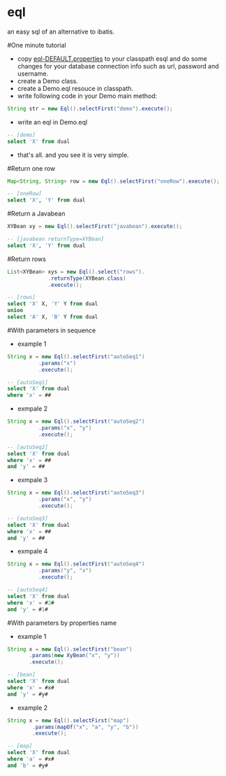 eql
====

an easy sql of an alternative to ibatis.

#One minute tutorial
* copy [eql-DEFAULT.properties](https://github.com/bingoohuang/eql/blob/master/src/test/resources/eql/eql-DEFAULT.properties) to your classpath esql and do some changes for your database connection info such as url, password and username.
* create a Demo class.
* create a Demo.eql resouce in classpath.
* write following code in your Demo main method:

```java
String str = new Eql().selectFirst("demo").execute();
``` 

* write an eql in Demo.eql

```sql
-- [demo]
select 'X' from dual
```

* that's all. and you see it is very simple.

#Return one row

```java
Map<String, String> row = new Eql().selectFirst("oneRow").execute();
```

```sql
-- [oneRow]
select 'X', 'Y' from dual
```

#Return a Javabean

```java
XYBean xy = new Eql().selectFirst("javabean").execute();
```

```sql
-- [javabean returnType=XYBean]
select 'X', 'Y' from dual
```

#Return rows

```java
List<XYBean> xys = new Eql().select("rows").
             .returnType(XYBean.class)
             .execute();
```

```sql
-- [rows]
select 'X' X, 'Y' Y from dual
union
select 'A' X, 'B' Y from dual
```

#With parameters in sequence

* example 1

```java
String x = new Eql().selectFirst("autoSeq1")
          .params("x")
          .execute();
```

```sql
-- [autoSeq1]
select 'X' from dual
where 'x' = ##
```

* exmpale 2

```java
String x = new Eql().selectFirst("autoSeq2")
          .params("x", "y")
          .execute();
```

```sql
-- [autoSeq2]
select 'X' from dual
where 'x' = ##
and 'y' = ##
```

* exmpale 3

```java
String x = new Eql().selectFirst("autoSeq3")
          .params("x", "y")
          .execute();
```

```sql
-- [autoSeq3]
select 'X' from dual
where 'x' = ##
and 'y' = ##
```

* exmpale 4

```java
String x = new Eql().selectFirst("autoSeq4")
          .params("y", "x")
          .execute();
```

```sql
-- [autoSeq4]
select 'X' from dual
where 'x' = #2#
and 'y' = #1#
```

#With parameters by properties name

* example 1

```java
String x = new Eql().selectFirst("bean")
       .params(new XyBean("x", "y"))
       .execute();
```

```sql
-- [bean]
select 'X' from dual
where 'x' = #x#
and 'y' = #y#
```

* example 2

```java
String x = new Eql().selectFirst("map")
        .params(mapOf("x", "a", "y", "b"))
        .execute();
```

```sql
-- [map]
select 'X' from dual
where 'a' = #x#
and 'b' = #y#
```
